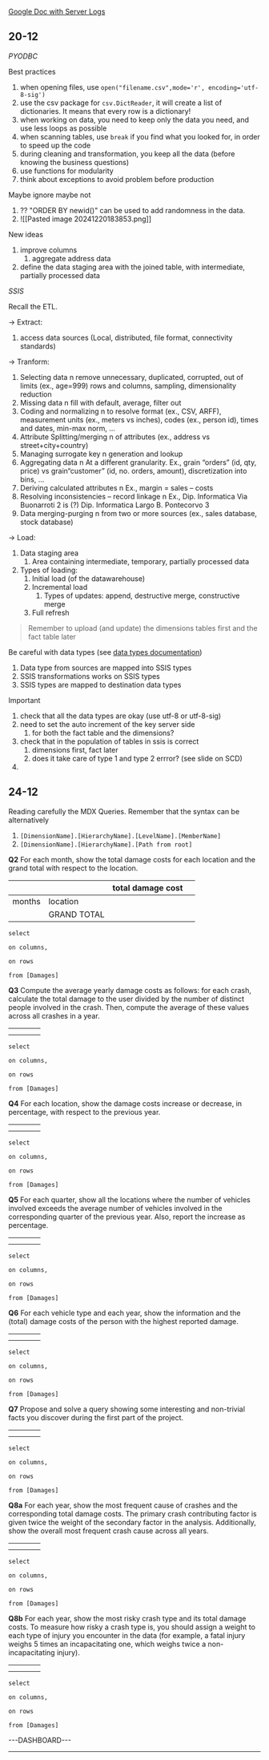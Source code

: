 [Google Doc with Server Logs](https://docs.google.com/document/d/1jRtPixDMGV7qE6ob_1iVFkb5yuY8RICmUtpvUlNvrlA/edit?pli=1&tab=t.0)

## 20-12

*PYODBC*

Best practices
1. when opening files, use `open("filename.csv",mode='r', encoding='utf-8-sig')`
2. use the csv package for `csv.DictReader`, it will create a list of dictionaries. It means that every row is a dictionary!
3. when working on data, you need to keep only the data you need, and use less loops as possible
4. when scanning tables, use `break` if you find what you looked for, in order to speed up the code
5. during cleaning and transformation, you keep all the data (before knowing the business questions)
6. use functions for modularity
7.  think about exceptions to avoid problem before production

Maybe ignore maybe not
1. ?? "ORDER BY newid()" can be used to add randomness in the data.
2. ![[Pasted image 20241220183853.png]]

New ideas 
1. improve columns
	1. aggregate address data
2. define the data staging area with the joined table, with intermediate, partially processed data




*SSIS*

Recall the ETL.

-> Extract:
1. access data sources (Local, distributed, file format, connectivity standards)

-> Tranform:
1. Selecting data  n remove unnecessary, duplicated, corrupted, out of limits (ex., age=999) rows and columns, sampling, dimensionality reduction 
2. Missing data  n fill with default, average, filter out 
3. Coding and normalizing  n to resolve format (ex., CSV, ARFF), measurement units (ex., meters vs inches), codes (ex., person id), times and dates, min-max norm, ... 
4. Attribute Splitting/merging  n of attributes (ex., address vs street+city+country) 
5. Managing surrogate key  n generation and lookup 
6. Aggregating data  n At a different granularity. Ex., grain “orders” (id, qty, price) vs grain“customer” (id, no. orders, amount), discretization into bins, ...  
7. Deriving calculated attributes  n Ex., margin = sales – costs 
8. Resolving inconsistencies – record linkage  n Ex., Dip. Informatica Via Buonarroti 2 is (?) Dip. Informatica Largo B. Pontecorvo 3 
9. Data merging-purging  n from two or more sources (ex., sales database, stock database)

-> Load:
1. Data staging area 
	1. Area containing intermediate, temporary, partially processed data
2. Types of loading: 
	1. Initial load (of the datawarehouse)
	2. Incremental load 
		1. Types of updates: append, destructive merge, constructive merge 
	3. Full refresh

> Remember to upload (and update) the dimensions tables first and the fact table later

Be careful with data types (see [data types documentation](https://learn.microsoft.com/en-us/sql/integration-services/data-flow/integration-services-data-types?view=sql-server-ver16&redirectedfrom=MSDN))
1. Data type from sources are mapped into SSIS types  
2. SSIS transformations works on SSIS types 
3. SSIS types are mapped to destination data types

Important
1. check that all the data types are okay (use utf-8 or utf-8-sig)
2. need to set the auto increment of the key server side
	1. for both the fact table and the dimensions?
3. check that in the population of tables in ssis is correct
	1. dimensions first, fact later
	2. does it take care of type 1 and type 2 errror? (see slide on SCD)
4. 




## 24-12

Reading carefully the MDX Queries.
Remember that the syntax can be alternatively
1. `[DimensionName].[HierarchyName].[LevelName].[MemberName] `
2. `[DimensionName].[HierarchyName].[Path from root]`


**Q2**
For each month, show the total damage costs for each location and the grand total with respect to the location.

|        |             | total damage cost |     |
| ------ | ----------- | ----------------- | --- |
| months | location    |                   |     |
|        | GRAND TOTAL |                   |     |


```MDX
select

on columns,

on rows

from [Damages]
```


**Q3**
Compute the average yearly damage costs as follows: for each crash, calculate the total damage to the user divided by the number of distinct people involved in the crash. Then, compute the average of these values across all crashes in a year.

|     |     |     |     |
| --- | --- | --- | --- |
|     |     |     |     |
|     |     |     |     |


```MDX
select

on columns,

on rows

from [Damages]
```


**Q4**
For each location, show the damage costs increase or decrease, in percentage, with respect to the previous year.

|     |     |     |     |
| --- | --- | --- | --- |
|     |     |     |     |
|     |     |     |     |


```MDX
select

on columns,

on rows

from [Damages]
```


**Q5**
For each quarter, show all the locations where the number of vehicles involved exceeds the average number of vehicles involved in the corresponding quarter of the previous year. Also, report the increase as percentage.

|     |     |     |     |
| --- | --- | --- | --- |
|     |     |     |     |
|     |     |     |     |


```MDX
select

on columns,

on rows

from [Damages]
```


**Q6**
For each vehicle type and each year, show the information and the (total) damage costs of the person with the highest reported damage.


|     |     |     |     |
| --- | --- | --- | --- |
|     |     |     |     |
|     |     |     |     |


```MDX
select

on columns,

on rows

from [Damages]
```


**Q7**
Propose and solve a query showing some interesting and non-trivial facts you discover during the first part of the project.


|     |     |     |     |
| --- | --- | --- | --- |
|     |     |     |     |
|     |     |     |     |


```MDX
select

on columns,

on rows

from [Damages]
```


**Q8a**
For each year, show the most frequent cause of crashes and the corresponding total damage costs. The primary crash contributing factor is given twice the weight of the secondary factor in the analysis. Additionally, show the overall most frequent crash cause across all years.



|     |     |     |     |
| --- | --- | --- | --- |
|     |     |     |     |
|     |     |     |     |


```MDX
select

on columns,

on rows

from [Damages]
```

**Q8b**
For each year, show the most risky crash type and its total damage costs. To measure how risky a crash type is, you should assign a weight to each type of injury you encounter in the data (for example, a fatal injury weighs 5 times an incapacitating one, which weighs twice a non-incapacitating injury).



|     |     |     |     |
| --- | --- | --- | --- |
|     |     |     |     |
|     |     |     |     |


```MDX
select

on columns,

on rows

from [Damages]
```




---DASHBOARD---
****





